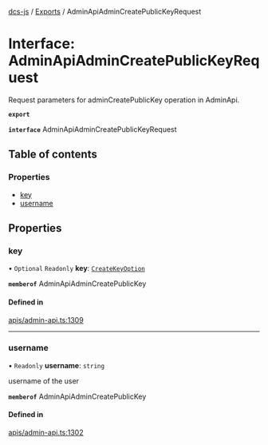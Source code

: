 [dcs-js](../README.md) / [Exports](../modules.md) / AdminApiAdminCreatePublicKeyRequest

# Interface: AdminApiAdminCreatePublicKeyRequest

Request parameters for adminCreatePublicKey operation in AdminApi.

**`export`**

**`interface`** AdminApiAdminCreatePublicKeyRequest

## Table of contents

### Properties

- [key](AdminApiAdminCreatePublicKeyRequest.md#key)
- [username](AdminApiAdminCreatePublicKeyRequest.md#username)

## Properties

### <a id="key" name="key"></a> key

• `Optional` `Readonly` **key**: [`CreateKeyOption`](CreateKeyOption.md)

**`memberof`** AdminApiAdminCreatePublicKey

#### Defined in

[apis/admin-api.ts:1309](https://github.com/unfoldingWord/dcs-js/blob/b29eb7a/apis/admin-api.ts#L1309)

___

### <a id="username" name="username"></a> username

• `Readonly` **username**: `string`

username of the user

**`memberof`** AdminApiAdminCreatePublicKey

#### Defined in

[apis/admin-api.ts:1302](https://github.com/unfoldingWord/dcs-js/blob/b29eb7a/apis/admin-api.ts#L1302)
